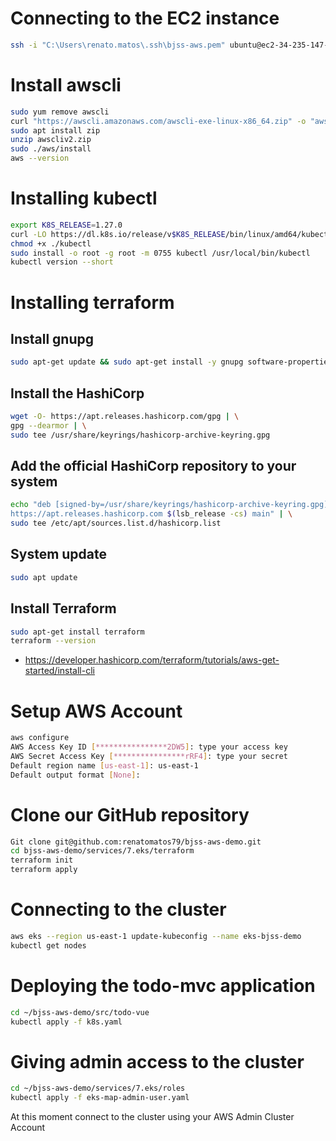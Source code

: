 # Connecting to the EC2 instance

```bash
ssh -i "C:\Users\renato.matos\.ssh\bjss-aws.pem" ubuntu@ec2-34-235-147-244.compute-1.amazonaws.com

```

# Install awscli

```bash
sudo yum remove awscli
curl "https://awscli.amazonaws.com/awscli-exe-linux-x86_64.zip" -o "awscliv2.zip"
sudo apt install zip
unzip awscliv2.zip
sudo ./aws/install
aws --version
```

# Installing kubectl

```bash
export K8S_RELEASE=1.27.0
curl -LO https://dl.k8s.io/release/v$K8S_RELEASE/bin/linux/amd64/kubectl
chmod +x ./kubectl
sudo install -o root -g root -m 0755 kubectl /usr/local/bin/kubectl
kubectl version --short
```

# Installing terraform

## Install gnupg

```bash
sudo apt-get update && sudo apt-get install -y gnupg software-properties-common
```

## Install the HashiCorp

```bash
wget -O- https://apt.releases.hashicorp.com/gpg | \
gpg --dearmor | \
sudo tee /usr/share/keyrings/hashicorp-archive-keyring.gpg

```

## Add the official HashiCorp repository to your system

```bash
echo "deb [signed-by=/usr/share/keyrings/hashicorp-archive-keyring.gpg] \
https://apt.releases.hashicorp.com $(lsb_release -cs) main" | \
sudo tee /etc/apt/sources.list.d/hashicorp.list

```

## System update

```bash
sudo apt update

```

## Install Terraform

```bash
sudo apt-get install terraform
terraform --version

```

- https://developer.hashicorp.com/terraform/tutorials/aws-get-started/install-cli

# Setup AWS Account

```bash
aws configure
AWS Access Key ID [****************2DW5]: type your access key
AWS Secret Access Key [****************rRF4]: type your secret
Default region name [us-east-1]: us-east-1
Default output format [None]:

```

# Clone our GitHub repository

```bash
Git clone git@github.com:renatomatos79/bjss-aws-demo.git
cd bjss-aws-demo/services/7.eks/terraform
terraform init
terraform apply
```

# Connecting to the cluster

```bash
aws eks --region us-east-1 update-kubeconfig --name eks-bjss-demo
kubectl get nodes

```

# Deploying the todo-mvc application

```bash
cd ~/bjss-aws-demo/src/todo-vue
kubectl apply -f k8s.yaml
```

# Giving admin access to the cluster

```bash
cd ~/bjss-aws-demo/services/7.eks/roles
kubectl apply -f eks-map-admin-user.yaml
```

At this moment connect to the cluster using your AWS Admin Cluster Account
